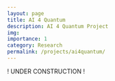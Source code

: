 ```yaml
---
layout: page
title: AI 4 Quantum
description: AI 4 Quantum Project
img: 
importance: 1
category: Research
permalink: /projects/ai4quantum/
---
```


! UNDER CONSTRUCTION ! <br>

